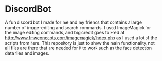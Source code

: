 # DiscordBot
A fun discord bot I made for me and my friends that contains a large number of image-editing and search commands.
I used ImageMagick for the image editing commands, and big credit goes to Fred at http://www.fmwconcepts.com/imagemagick/index.php as I used a lot of the scripts from here.
This repository is just to show the main functionality, not all files are there that are needed for it to work such as the face detection data files and images.
